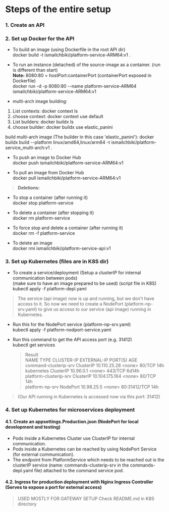 # Steps of the entire setup

### 1. Create an API

### 2. Set up Docker for the API

- To build an image (using Dockerfile in the root API dir)<br>
  docker build -t ismailchbiki/platform-service-ARM64:v1 .

- To run an instance (detached) of the source-image as a container. (run is different than start)<br>
  <b>Note:</b> 8080:80 = hostPort:containerPort (containerPort exposed in Dockerfile)<br>
  docker run -d -p 8080:80 --name platform-service-ARM64 ismailchbiki/platform-service-ARM64:v1

- multi-arch image building:

1. List contexts:
   docker context ls
2. choose context:
   docker context use default
3. List builders:
   docker buildx ls
4. choose builder:
   docker buildx use elastic_panini

build multi-arch image (The builder in this case 'elastic_panini'):
docker buildx build --platform linux/amd64,linux/arm64 -t ismailchbiki/platform-service_multi-arch:v1 .

- To push an image to Docker Hub<br>
  docker push ismailchbiki/platform-service-ARM64:v1

- To pull an image from Docker Hub<br>
  docker pull ismailchbiki/platform-service-ARM64:v1

> **Deletions:**

- To stop a container (after running it)<br>
  docker stop platform-service

- To delete a container (after stopping it)<br>
  docker rm platform-service

- To force stop and delete a container (after running it)<br>
  docker rm -f platform-service

- To delete an image<br>
  docker rmi ismailchbiki/platform-service-api:v1

### 3. Set up Kubernetes (files are in K8S dir)

- To create a service/deployment (Setup a clusterIP for internal communication between pods)<br>
  (make sure to have an image prepared to be used) (script file in K8S)<br>
  kubectl apply -f platform-depl.yaml

> The service (api image) now is up and running, but we don't have access to it. So now we need to create a NodePort (platform-np-srv.yaml) to give us access to our service (api image) running in Kubernetes.

- Run this for the NodePort service (platform-np-srv.yaml)<br>
  kubectl apply -f platform-nodport-service.yaml<br>

- Run this command to get the API access port (e.g. 31412)<br>
  kubectl get services<br>

  > Result<br>
  > NAME TYPE CLUSTER-IP EXTERNAL-IP PORT(S) AGE<br>
  > command-clusterip-srv ClusterIP 10.110.25.28 <none<none>> 80/TCP 14h<br>
  > kubernetes ClusterIP 10.96.0.1 <none<none>> 443/TCP 6d14h<br>
  > platform-clusterip-srv ClusterIP 10.104.175.164 <none<none>> 80/TCP 14h<br>
  > platform-np-srv NodePort 10.98.25.5 <none<none>> 80:31412/TCP 14h<br>

> (Our API running in Kubernetes is accessed now via this port: 31412)

### 4. Set up Kubernetes for microservices deployment

#### 4.1. Create an appsettings.Production.json (NodePort for local development and testing)

- Pods inside a Kubernetes Cluster use ClusterIP for internal communication.
- Pods inside a Kubernetes can be reached by using NodePort Service (for external communication).
- The endpoint from PlatformService which needs to be reached out is the clusterIP service (name: commands-clusterip-srv in the commands-depl.yaml file) attached to the command service pod.

#### 4.2. Ingress for production deployment with Nginx Ingress Controller (Serves to expose a port for external access)

> USED MOSTLY FOR GATEWAY SETUP
> Check README.md in K8S directory
